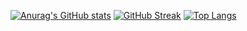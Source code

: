 [![Anurag's GitHub stats](https://github-readme-stats.vercel.app/api?username=sgayangi&count_private=true&hide=stars&show_icons=true&theme=dark)](https://github.com/anuraghazra/github-readme-stats)
[![GitHub Streak](https://github-readme-streak-stats.herokuapp.com/?user=sgayangi&theme=dark)](https://git.io/streak-stats)
[![Top Langs](https://github-readme-stats.vercel.app/api/top-langs/?username=sgayangi&langs_count=8&layout=compact&&theme=dark&hide=jupyter%20notebook)](https://github.com/anuraghazra/github-readme-stats)

